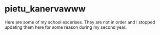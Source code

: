 # pietu_kanervawww

Here are some of my school excerises. They are not in order and I stopped updating them here for some reason during my second year.
